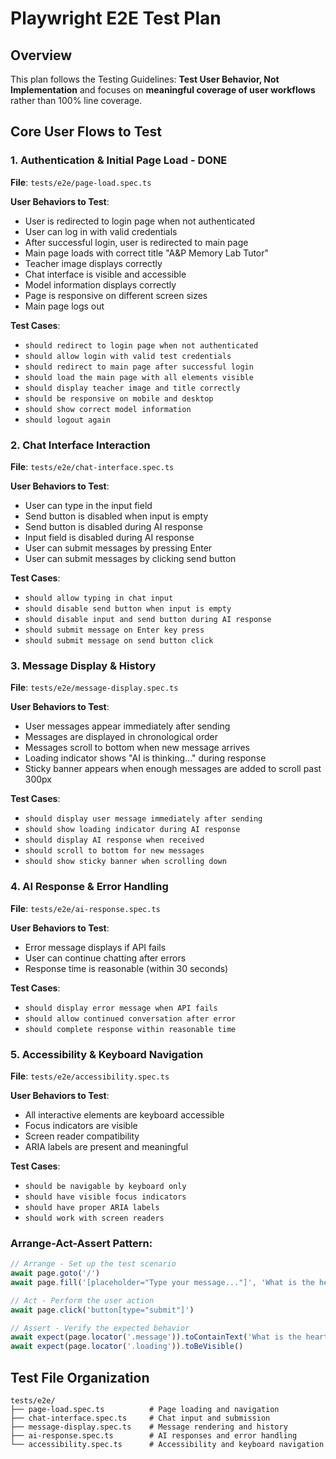 # Playwright E2E Test Plan

## Overview
This plan follows the Testing Guidelines: **Test User Behavior, Not Implementation** and focuses on **meaningful coverage of user workflows** rather than 100% line coverage.

## Core User Flows to Test

### 1. Authentication & Initial Page Load - DONE
**File**: `tests/e2e/page-load.spec.ts`

**User Behaviors to Test**:
- User is redirected to login page when not authenticated
- User can log in with valid credentials
- After successful login, user is redirected to main page
- Main page loads with correct title "A&P Memory Lab Tutor"
- Teacher image displays correctly
- Chat interface is visible and accessible
- Model information displays correctly
- Page is responsive on different screen sizes
- Main page logs out

**Test Cases**:
- `should redirect to login page when not authenticated`
- `should allow login with valid test credentials`
- `should redirect to main page after successful login`
- `should load the main page with all elements visible`
- `should display teacher image and title correctly`
- `should be responsive on mobile and desktop`
- `should show correct model information`
- `should logout again`

### 2. Chat Interface Interaction
**File**: `tests/e2e/chat-interface.spec.ts`

**User Behaviors to Test**:
- User can type in the input field
- Send button is disabled when input is empty
- Send button is disabled during AI response
- Input field is disabled during AI response
- User can submit messages by pressing Enter
- User can submit messages by clicking send button

**Test Cases**:
- `should allow typing in chat input`
- `should disable send button when input is empty`
- `should disable input and send button during AI response`
- `should submit message on Enter key press`
- `should submit message on send button click`

### 3. Message Display & History
**File**: `tests/e2e/message-display.spec.ts`

**User Behaviors to Test**:
- User messages appear immediately after sending
- Messages are displayed in chronological order
- Messages scroll to bottom when new message arrives
- Loading indicator shows "AI is thinking..." during response
- Sticky banner appears when enough messages are added to scroll past 300px

**Test Cases**:
- `should display user message immediately after sending`
- `should show loading indicator during AI response`
- `should display AI response when received`
- `should scroll to bottom for new messages`
- `should show sticky banner when scrolling down`


### 4. AI Response & Error Handling
**File**: `tests/e2e/ai-response.spec.ts`

**User Behaviors to Test**:
- Error message displays if API fails
- User can continue chatting after errors
- Response time is reasonable (within 30 seconds)

**Test Cases**:
- `should display error message when API fails`
- `should allow continued conversation after error`
- `should complete response within reasonable time`

### 5. Accessibility & Keyboard Navigation
**File**: `tests/e2e/accessibility.spec.ts`

**User Behaviors to Test**:
- All interactive elements are keyboard accessible
- Focus indicators are visible
- Screen reader compatibility
- ARIA labels are present and meaningful

**Test Cases**:
- `should be navigable by keyboard only`
- `should have visible focus indicators`
- `should have proper ARIA labels`
- `should work with screen readers`

### Arrange-Act-Assert Pattern:
```typescript
// Arrange - Set up the test scenario
await page.goto('/')
await page.fill('[placeholder="Type your message..."]', 'What is the heart?')

// Act - Perform the user action
await page.click('button[type="submit"]')

// Assert - Verify the expected behavior
await expect(page.locator('.message')).toContainText('What is the heart?')
await expect(page.locator('.loading')).toBeVisible()
```

## Test File Organization

```
tests/e2e/
├── page-load.spec.ts          # Page loading and navigation
├── chat-interface.spec.ts     # Chat input and submission
├── message-display.spec.ts    # Message rendering and history
├── ai-response.spec.ts        # AI responses and error handling
└── accessibility.spec.ts      # Accessibility and keyboard navigation
```


